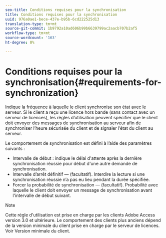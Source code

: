 ```yaml
---
seo-title: Conditions requises pour la synchronisation
title: Conditions requises pour la synchronisation
uuid: 976a0ae1-bece-437e-b95b-6cd222525d13
translation-type: tm+mt
source-git-commit: 1b9792a10ad606b99b6639799ac2aacb707b2af5
workflow-type: tm+mt
source-wordcount: '163'
ht-degree: 0%

---
```



# Conditions requises pour la synchronisation{#requirements-for-synchronization}

Indique la fréquence à laquelle le client synchronise son état avec le serveur. Si le client a reçu une licence hors bande (sans contact avec un serveur de licences), les règles d’utilisation peuvent spécifier que le client doit envoyer des messages de synchronisation au serveur afin de synchroniser l’heure sécurisée du client et de signaler l’état du client au serveur.

Le comportement de synchronisation est défini à l’aide des paramètres suivants :

* Intervalle de début : indique le délai d&#39;attente après la dernière synchronisation réussie pour début d&#39;une autre demande de synchronisation.
* Intervalle d’arrêt définitif — (facultatif). Interdire la lecture si une synchronisation réussie n’a pas eu lieu pendant la durée spécifiée.
* Forcer la probabilité de synchronisation — (facultatif). Probabilité avec laquelle le client doit envoyer un message de synchronisation avant l&#39;intervalle de début suivant.

>[!NOTE]
>
>Cette règle d&#39;utilisation est prise en charge par les clients Adobe Access version 3.0 et ultérieure. Le comportement des clients plus anciens dépend de la version minimale du client prise en charge par le serveur de licences. Voir Version [](../../../aaxs-protecting-content/content-implementing-the-license-server/content-handling-license-reqs/content-minimum-client-version.md)minimale du client.

